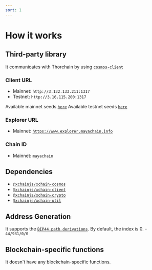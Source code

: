 ```yaml
---
sort: 1
---
```


# How it works

## Third-party library

It communicates with Thorchain by using [`cosmos-client`](https://github.com/cosmos-client/cosmos-client-ts)

### Client URL
* Mainnet: `http://3.132.133.211:1317`
* Testnet: `http://3.16.115.200:1317`

Available mainnet seeds [`here`](https://mayanode.mayachain.info/mayachain/nodes)
Available testnet seeds [`here`](https://stagenet.mayanode.mayachain.info/mayachain/nodes)

### Explorer URL
* Mainnet: [`https://www.explorer.mayachain.info`](https://www.explorer.mayachain.info)

### Chain ID
* Mainnet: `mayachain`

## Dependencies

* [`@xchainjs/xchain-cosmos`](http://docs.xchainjs.org/xchain-client/xchain-cosmos/how-to-use.html)
* [`@xchainjs/xchain-client`](http://docs.xchainjs.org/xchain-client/interface.html)
* [`@xchainjs/xchain-crypto`](http://docs.xchainjs.org/xchain-crypto/how-to-use.html)
* [`@xchainjs/xchain-util`](http://docs.xchainjs.org/xchain-util/how-to-use.html)

## Address Generation

It supports the [`BIP44 path derivations`](https://github.com/satoshilabs/slips/blob/master/slip-0044.md).
By default, the index is 0. - `44/931/0/0`

## Blockchain-specific functions

It doesn't have any blockchain-specific functions.
